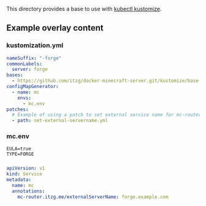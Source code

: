 This directory provides a base to use with [kubectl kustomize](https://kubernetes.io/docs/tasks/manage-kubernetes-objects/kustomization/).

## Example overlay content

### kustomization.yml
```yaml
nameSuffix: "-forge"
commonLabels:
  server: forge
bases:
  - https://github.com/itzg/docker-minecraft-server.git/kustomize/base
configMapGenerator:
  - name: mc
    envs:
      - mc.env
patches:
  # Example of using a patch to set external service name for mc-router to pick up
  - path: set-external-servername.yml
```

### mc.env
```
EULA=true
TYPE=FORGE
```

###

```yaml
apiVersion: v1
kind: Service
metadata:
  name: mc
  annotations:
    mc-router.itzg.me/externalServerName: forge.example.com
```